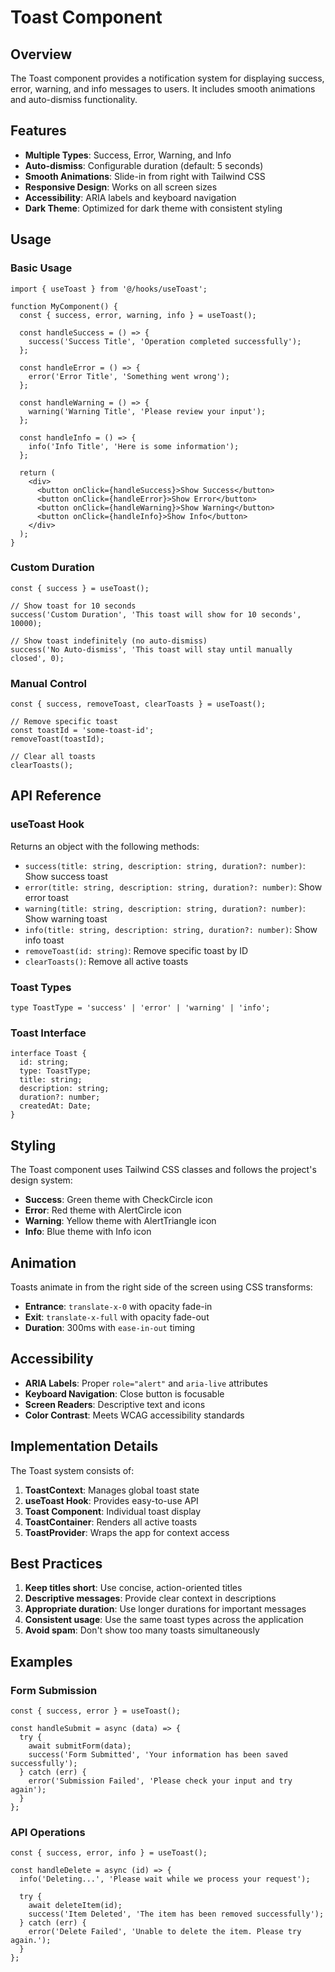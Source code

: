 # Toast Component

## Overview

The Toast component provides a notification system for displaying success, error, warning, and info messages to users. It includes smooth animations and auto-dismiss functionality.

## Features

- **Multiple Types**: Success, Error, Warning, and Info
- **Auto-dismiss**: Configurable duration (default: 5 seconds)
- **Smooth Animations**: Slide-in from right with Tailwind CSS
- **Responsive Design**: Works on all screen sizes
- **Accessibility**: ARIA labels and keyboard navigation
- **Dark Theme**: Optimized for dark theme with consistent styling

## Usage

### Basic Usage

```tsx
import { useToast } from '@/hooks/useToast';

function MyComponent() {
  const { success, error, warning, info } = useToast();

  const handleSuccess = () => {
    success('Success Title', 'Operation completed successfully');
  };

  const handleError = () => {
    error('Error Title', 'Something went wrong');
  };

  const handleWarning = () => {
    warning('Warning Title', 'Please review your input');
  };

  const handleInfo = () => {
    info('Info Title', 'Here is some information');
  };

  return (
    <div>
      <button onClick={handleSuccess}>Show Success</button>
      <button onClick={handleError}>Show Error</button>
      <button onClick={handleWarning}>Show Warning</button>
      <button onClick={handleInfo}>Show Info</button>
    </div>
  );
}
```

### Custom Duration

```tsx
const { success } = useToast();

// Show toast for 10 seconds
success('Custom Duration', 'This toast will show for 10 seconds', 10000);

// Show toast indefinitely (no auto-dismiss)
success('No Auto-dismiss', 'This toast will stay until manually closed', 0);
```

### Manual Control

```tsx
const { success, removeToast, clearToasts } = useToast();

// Remove specific toast
const toastId = 'some-toast-id';
removeToast(toastId);

// Clear all toasts
clearToasts();
```

## API Reference

### useToast Hook

Returns an object with the following methods:

- `success(title: string, description: string, duration?: number)`: Show success toast
- `error(title: string, description: string, duration?: number)`: Show error toast
- `warning(title: string, description: string, duration?: number)`: Show warning toast
- `info(title: string, description: string, duration?: number)`: Show info toast
- `removeToast(id: string)`: Remove specific toast by ID
- `clearToasts()`: Remove all active toasts

### Toast Types

```tsx
type ToastType = 'success' | 'error' | 'warning' | 'info';
```

### Toast Interface

```tsx
interface Toast {
  id: string;
  type: ToastType;
  title: string;
  description: string;
  duration?: number;
  createdAt: Date;
}
```

## Styling

The Toast component uses Tailwind CSS classes and follows the project's design system:

- **Success**: Green theme with CheckCircle icon
- **Error**: Red theme with AlertCircle icon
- **Warning**: Yellow theme with AlertTriangle icon
- **Info**: Blue theme with Info icon

## Animation

Toasts animate in from the right side of the screen using CSS transforms:

- **Entrance**: `translate-x-0` with opacity fade-in
- **Exit**: `translate-x-full` with opacity fade-out
- **Duration**: 300ms with `ease-in-out` timing

## Accessibility

- **ARIA Labels**: Proper `role="alert"` and `aria-live` attributes
- **Keyboard Navigation**: Close button is focusable
- **Screen Readers**: Descriptive text and icons
- **Color Contrast**: Meets WCAG accessibility standards

## Implementation Details

The Toast system consists of:

1. **ToastContext**: Manages global toast state
2. **useToast Hook**: Provides easy-to-use API
3. **Toast Component**: Individual toast display
4. **ToastContainer**: Renders all active toasts
5. **ToastProvider**: Wraps the app for context access

## Best Practices

1. **Keep titles short**: Use concise, action-oriented titles
2. **Descriptive messages**: Provide clear context in descriptions
3. **Appropriate duration**: Use longer durations for important messages
4. **Consistent usage**: Use the same toast types across the application
5. **Avoid spam**: Don't show too many toasts simultaneously

## Examples

### Form Submission

```tsx
const { success, error } = useToast();

const handleSubmit = async (data) => {
  try {
    await submitForm(data);
    success('Form Submitted', 'Your information has been saved successfully');
  } catch (err) {
    error('Submission Failed', 'Please check your input and try again');
  }
};
```

### API Operations

```tsx
const { success, error, info } = useToast();

const handleDelete = async (id) => {
  info('Deleting...', 'Please wait while we process your request');

  try {
    await deleteItem(id);
    success('Item Deleted', 'The item has been removed successfully');
  } catch (err) {
    error('Delete Failed', 'Unable to delete the item. Please try again.');
  }
};
```
